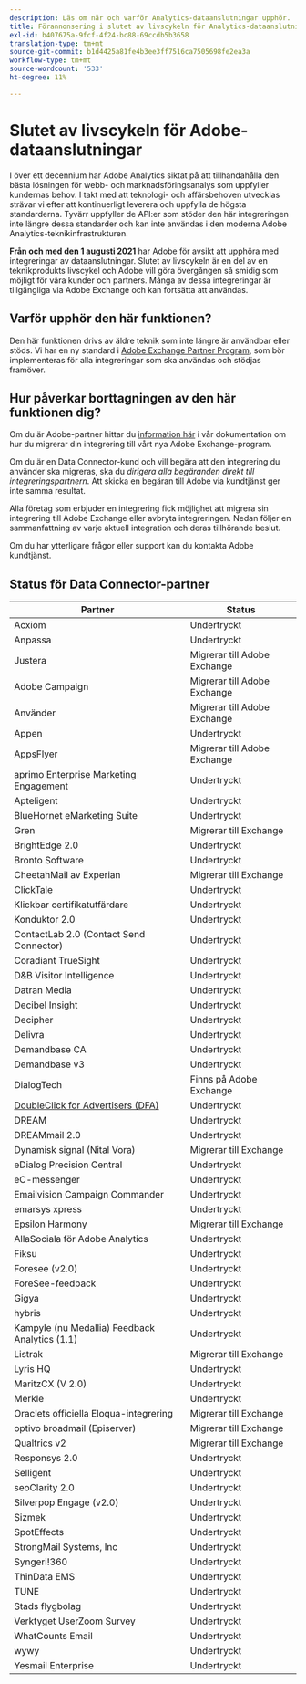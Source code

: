 ```yaml
---
description: Läs om när och varför Analytics-dataanslutningar upphör.
title: Förannonsering i slutet av livscykeln för Analytics-dataanslutningar
exl-id: b407675a-9fcf-4f24-bc88-69ccdb5b3658
translation-type: tm+mt
source-git-commit: b1d4425a81fe4b3ee3ff7516ca7505698fe2ea3a
workflow-type: tm+mt
source-wordcount: '533'
ht-degree: 11%

---
```


# Slutet av livscykeln för Adobe-dataanslutningar

I över ett decennium har Adobe Analytics siktat på att tillhandahålla den bästa lösningen för webb- och marknadsföringsanalys som uppfyller kundernas behov. I takt med att teknologi- och affärsbehoven utvecklas strävar vi efter att kontinuerligt leverera och uppfylla de högsta standarderna.  Tyvärr uppfyller de API:er som stöder den här integreringen inte längre dessa standarder och kan inte användas i den moderna Adobe Analytics-teknikinfrastrukturen.

**Från och med den 1 augusti 2021** har Adobe för avsikt att upphöra med integreringar av dataanslutningar. Slutet av livscykeln är en del av en teknikprodukts livscykel och Adobe vill göra övergången så smidig som möjligt för våra kunder och partners. Många av dessa integreringar är tillgängliga via Adobe Exchange och kan fortsätta att användas.

## Varför upphör den här funktionen?

Den här funktionen drivs av äldre teknik som inte längre är användbar eller stöds. Vi har en ny standard i [Adobe Exchange Partner Program](https://partners.adobe.com/exchangeprogram/experiencecloud), som bör implementeras för alla integreringar som ska användas och stödjas framöver.

## Hur påverkar borttagningen av den här funktionen dig?

Om du är Adobe-partner hittar du [information här](https://adobeexchangeec.zendesk.com/hc/en-us/articles/360003867071-Adobe-Analytics-Integration-Tools) i vår dokumentation om hur du migrerar din integrering till vårt nya Adobe Exchange-program.

Om du är en Data Connector-kund och vill begära att den integrering du använder ska migreras, ska du *dirigera alla begäranden direkt till integreringspartnern*. Att skicka en begäran till Adobe via kundtjänst ger inte samma resultat.

Alla företag som erbjuder en integrering fick möjlighet att migrera sin integrering till Adobe Exchange eller avbryta integreringen. Nedan följer en sammanfattning av varje aktuell integration och deras tillhörande beslut.

Om du har ytterligare frågor eller support kan du kontakta Adobe kundtjänst.

## Status för Data Connector-partner

| Partner | Status |
| --- | --- |
| Acxiom | Undertryckt |
| Anpassa | Undertryckt |
| Justera | Migrerar till Adobe Exchange |
| Adobe Campaign | Migrerar till Adobe Exchange |
| Använder | Migrerar till Adobe Exchange |
| Appen | Undertryckt |
| AppsFlyer | Migrerar till Adobe Exchange |
| aprimo Enterprise Marketing Engagement | Undertryckt |
| Apteligent | Undertryckt |
| BlueHornet eMarketing Suite | Undertryckt |
| Gren | Migrerar till Exchange |
| BrightEdge 2.0 | Undertryckt |
| Bronto Software | Undertryckt |
| CheetahMail av Experian | Migrerar till Exchange |
| ClickTale | Undertryckt |
| Klickbar certifikatutfärdare | Undertryckt |
| Konduktor 2.0 | Undertryckt |
| ContactLab 2.0 (Contact Send Connector) | Undertryckt |
| Coradiant TrueSight | Undertryckt |
| D&amp;B Visitor Intelligence | Undertryckt |
| Datran Media | Undertryckt |
| Decibel Insight | Undertryckt |
| Decipher | Undertryckt |
| Delivra | Undertryckt |
| Demandbase CA | Undertryckt |
| Demandbase v3 | Undertryckt |
| DialogTech | Finns på Adobe Exchange |
| [DoubleClick for Advertisers (DFA)](/help/import/data-connectors/dfa-data-connector-analytics/dfa-eol.md) | Undertryckt |
| DREAM | Undertryckt |
| DREAMmail 2.0 | Undertryckt |
| Dynamisk signal (Nital Vora) | Migrerar till Exchange |
| eDialog Precision Central | Undertryckt |
| eC-messenger | Undertryckt |
| Emailvision Campaign Commander | Undertryckt |
| emarsys xpress | Undertryckt |
| Epsilon Harmony | Migrerar till Exchange |
| AllaSociala för Adobe Analytics | Undertryckt |
| Fiksu | Undertryckt |
| Foresee (v2.0) | Undertryckt |
| ForeSee-feedback | Undertryckt |
| Gigya | Undertryckt |
| hybris | Undertryckt |
| Kampyle (nu Medallia) Feedback Analytics (1.1) | Undertryckt |
| Listrak | Migrerar till Exchange |
| Lyris HQ | Undertryckt |
| MaritzCX (V 2.0) | Undertryckt |
| Merkle | Undertryckt |
| Oraclets officiella Eloqua-integrering | Migrerar till Exchange |
| optivo broadmail (Episerver) | Migrerar till Exchange |
| Qualtrics v2 | Migrerar till Exchange |
| Responsys 2.0 | Undertryckt |
| Selligent | Undertryckt |
| seoClarity 2.0 | Undertryckt |
| Silverpop Engage (v2.0) | Undertryckt |
| Sizmek | Undertryckt |
| SpotEffects | Undertryckt |
| StrongMail Systems, Inc | Undertryckt |
| Syngeri!360 | Undertryckt |
| ThinData EMS | Undertryckt |
| TUNE | Undertryckt |
| Stads flygbolag | Undertryckt |
| Verktyget UserZoom Survey | Undertryckt |
| WhatCounts Email | Undertryckt |
| wywy | Undertryckt |
| Yesmail Enterprise | Undertryckt |
